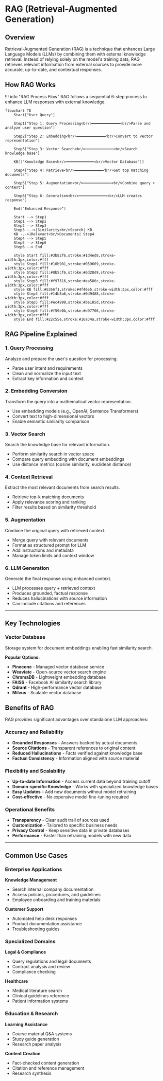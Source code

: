 # RAG (Retrieval-Augmented Generation)

## Overview

Retrieval-Augmented Generation (RAG) is a technique that enhances Large Language Models (LLMs) by combining them with external knowledge retrieval. Instead of relying solely on the model's training data, RAG retrieves relevant information from external sources to provide more accurate, up-to-date, and contextual responses.

## How RAG Works

!!! info "RAG Process Flow"
    RAG follows a sequential 6-step process to enhance LLM responses with external knowledge.

```mermaid
flowchart TD
    Start["User Query"]
    
    Step1["Step 1: Query Processing<br/>━━━━━━━━━━━━━<br/>Parse and analyze user question"]
    
    Step2["Step 2: Embedding<br/>━━━━━━━━━━━━━<br/>Convert to vector representation"]
    
    Step3["Step 3: Vector Search<br/>━━━━━━━━━━━━━<br/>Search knowledge base"]
    
    KB[("Knowledge Base<br/>━━━━━━━━━━━━━<br/>Vector Database")]
    
    Step4["Step 4: Retrieve<br/>━━━━━━━━━━━━━<br/>Get top matching documents"]
    
    Step5["Step 5: Augmentation<br/>━━━━━━━━━━━━━<br/>Combine query + context"]
    
    Step6["Step 6: Generation<br/>━━━━━━━━━━━━━<br/>LLM creates response"]
    
    End["Enhanced Response"]
    
    Start --> Step1
    Step1 --> Step2
    Step2 --> Step3
    Step3 -.->|Similarity<br/>Search| KB
    KB -.->|Relevant<br/>Documents| Step4
    Step4 --> Step5
    Step5 --> Step6
    Step6 --> End
    
    style Start fill:#3b82f6,stroke:#1d4ed8,stroke-width:3px,color:#fff
    style Step1 fill:#10b981,stroke:#059669,stroke-width:3px,color:#fff
    style Step2 fill:#8b5cf6,stroke:#6d28d9,stroke-width:3px,color:#fff
    style Step3 fill:#f97316,stroke:#ea580c,stroke-width:3px,color:#fff
    style KB fill:#6366f1,stroke:#4f46e5,stroke-width:3px,color:#fff
    style Step4 fill:#14b8a6,stroke:#0d9488,stroke-width:3px,color:#fff
    style Step5 fill:#ec4899,stroke:#be185d,stroke-width:3px,color:#fff
    style Step6 fill:#f59e0b,stroke:#d97706,stroke-width:3px,color:#fff
    style End fill:#22c55e,stroke:#16a34a,stroke-width:3px,color:#fff
```

## RAG Pipeline Explained

### 1. Query Processing
Analyze and prepare the user's question for processing.

- Parse user intent and requirements
- Clean and normalize the input text
- Extract key information and context

### 2. Embedding Conversion
Transform the query into a mathematical vector representation.

- Use embedding models (e.g., OpenAI, Sentence Transformers)
- Convert text to high-dimensional vectors
- Enable semantic similarity comparison

### 3. Vector Search
Search the knowledge base for relevant information.

- Perform similarity search in vector space
- Compare query embedding with document embeddings
- Use distance metrics (cosine similarity, euclidean distance)

### 4. Context Retrieval
Extract the most relevant documents from search results.

- Retrieve top-k matching documents
- Apply relevance scoring and ranking
- Filter results based on similarity threshold

### 5. Augmentation
Combine the original query with retrieved context.

- Merge query with relevant documents
- Format as structured prompt for LLM
- Add instructions and metadata
- Manage token limits and context window

### 6. LLM Generation
Generate the final response using enhanced context.

- LLM processes query + retrieved context
- Produces grounded, factual response
- Reduces hallucinations with source information
- Can include citations and references

---

## Key Technologies

### Vector Database
Storage system for document embeddings enabling fast similarity search.

**Popular Options:**
- **Pinecone** - Managed vector database service
- **Weaviate** - Open-source vector search engine
- **ChromaDB** - Lightweight embedding database
- **FAISS** - Facebook AI similarity search library
- **Qdrant** - High-performance vector database
- **Milvus** - Scalable vector database

## Benefits of RAG

RAG provides significant advantages over standalone LLM approaches:

### Accuracy and Reliability
- **Grounded Responses** - Answers backed by actual documents
- **Source Citations** - Transparent references to original content
- **Reduced Hallucinations** - Facts verified against knowledge base
- **Factual Consistency** - Information aligned with source material

### Flexibility and Scalability
- **Up-to-date Information** - Access current data beyond training cutoff
- **Domain-specific Knowledge** - Works with specialized knowledge bases
- **Easy Updates** - Add new documents without model retraining
- **Cost-effective** - No expensive model fine-tuning required

### Operational Benefits
- **Transparency** - Clear audit trail of sources used
- **Customization** - Tailored to specific business needs
- **Privacy Control** - Keep sensitive data in private databases
- **Performance** - Faster than retraining models with new data

---

## Common Use Cases

### Enterprise Applications
**Knowledge Management**
- Search internal company documentation
- Access policies, procedures, and guidelines
- Employee onboarding and training materials

**Customer Support**
- Automated help desk responses
- Product documentation assistance
- Troubleshooting guides

### Specialized Domains
**Legal & Compliance**
- Query regulations and legal documents
- Contract analysis and review
- Compliance checking

**Healthcare**
- Medical literature search
- Clinical guidelines reference
- Patient information systems

### Education & Research
**Learning Assistance**
- Course material Q&A systems
- Study guide generation
- Research paper analysis

**Content Creation**
- Fact-checked content generation
- Citation and reference management
- Research synthesis